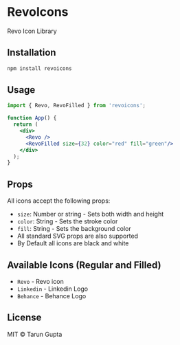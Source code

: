 # RevoIcons

Revo Icon Library

## Installation

```bash
npm install revoicons
```

## Usage

```jsx
import { Revo, RevoFilled } from 'revoicons';

function App() {
  return (
    <div>
      <Revo />
      <RevoFilled size={32} color="red" fill="green"/>
    </div>
  );
}
```

## Props

All icons accept the following props:

- `size`: Number or string - Sets both width and height
- `color`: String - Sets the stroke color
- `fill`: String - Sets the background color
- All standard SVG props are also supported
- By Default all icons are black and white

## Available Icons (Regular and Filled)

- `Revo` - Revo icon
- `Linkedin` - Linkedin Logo
- `Behance` - Behance Logo

## License

MIT © Tarun Gupta
